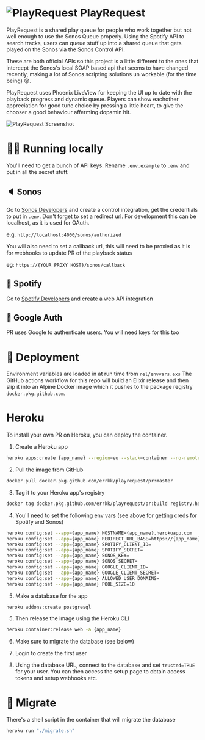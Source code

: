 # ![PlayRequest](https://github.com/errkk/PlayRequest/raw/master/apps/pr_web/assets/static/images/favicon.png) PlayRequest

PlayRequest is a shared play queue for people who work together but not well enough to use the Sonos Queue properly.
Using the Spotify API to search tracks, users can queue stuff up into a shared queue that gets played on the Sonos via the Sonos Control API.

These are both official APIs so this project is a little different to the ones that intercept the Sonos's local SOAP based api that seems to have changed recently, making a lot of Sonos scripting solutions un workable (for the time being) 😢.

PlayRequest uses Phoenix LiveView for keeping the UI up to date with the playback progress and dynamic queue.
Players can show eachother appreciation for good tune choice by pressing a little heart, to give the chooser a good behaviour afferming dopamin hit.

![PlayRequest Screenshot](https://github.com/errkk/PlayRequest/raw/master/docs/play-request-screenshot.png)

# 👩‍💻 Running locally
You'll need to get a bunch of API keys.
Rename `.env.example` to `.env` and put in all the secret stuff.

## 🔈 Sonos
Go to [Sonos Developers](https://integration.sonos.com/integrations)
and create a control integration, get the credentials to put in `.env`.
Don't forget to set a redirect url. For development this can be localhost, as it is used for OAuth.

e.g. `http://localhost:4000/sonos/authorized`

You will also need to set a callback url, this will need to be proxied as it is for webhooks to update PR of the playback status

eg: `https://{YOUR PROXY HOST}/sonos/callback`

## 🎵 Spotify
Go to [Spotify Developers](https://developer.spotify.com/documentation/web-api/) and create a web API integration

## 🔐 Google Auth
PR uses Google to authenticate users.
You will need keys for this too

# 🚀 Deployment
Environment variables are loaded in at run time from `rel/envvars.exs`
The GitHub actions workflow for this repo will build an Elixir release and then slip it into an Alpine Docker image which it pushes to the package registry `docker.pkg.github.com`.

# Heroku
To install your own PR on Heroku, you can deploy the container.

1. Create a Heroku app
```sh
heroku apps:create {app_name} --region=eu --stack=container --no-remote
```

2. Pull the image from GitHub

```sh
docker pull docker.pkg.github.com/errkk/playrequest/pr:master
```

3. Tag it to your Heroku app's registry
```sh
docker tag docker.pkg.github.com/errkk/playrequest/pr:build registry.heroku.com/{app_name}/web
```

4. You'll need to set the following env vars (see above for getting creds for Spotify and Sonos)
```sh
heroku config:set --app={app_name} HOSTNAME={app_name}.herokuapp.com
heroku config:set --app={app_name} REDIRECT_URL_BASE=https://{app_name}.herokuapp.com
heroku config:set --app={app_name} SPOTIFY_CLIENT_ID=
heroku config:set --app={app_name} SPOTIFY_SECRET=
heroku config:set --app={app_name} SONOS_KEY=
heroku config:set --app={app_name} SONOS_SECRET=
heroku config:set --app={app_name} GOOGLE_CLIENT_ID=
heroku config:set --app={app_name} GOOGLE_CLIENT_SECRET=
heroku config:set --app={app_name} ALLOWED_USER_DOMAINS=
heroku config:set --app={app_name} POOL_SIZE=10
```

5. Make a database for the app
```sh
heroku addons:create postgresql
```

5.  Then release the image using the Heroku CLI
```sh
heroku container:release web -a {app_name}
```

6. Make sure to migrate the database (see below)

7. Login to create the first user

8. Using the database URL, connect to the database and set `trusted=TRUE` for your user.
You can then access the setup page to obtain access tokens and setup webhooks etc.

# 📝 Migrate
There's a shell script in the container that will migrate the database
```sh
heroku run "./migrate.sh"
```

